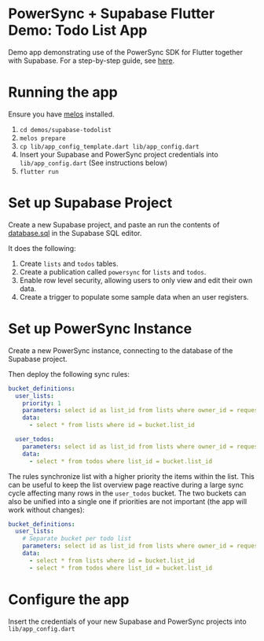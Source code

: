 # PowerSync + Supabase Flutter Demo: Todo List App

Demo app demonstrating use of the PowerSync SDK for Flutter together with Supabase. For a step-by-step guide, see [here](https://docs.powersync.com/integration-guides/supabase).

# Running the app

Ensure you have [melos](https://melos.invertase.dev/~melos-latest/getting-started) installed.

1. `cd demos/supabase-todolist`
2. `melos prepare`
3. `cp lib/app_config_template.dart lib/app_config.dart`
4. Insert your Supabase and PowerSync project credentials into `lib/app_config.dart` (See instructions below)
5. `flutter run`

# Set up Supabase Project

Create a new Supabase project, and paste an run the contents of [database.sql](./database.sql) in the Supabase SQL editor.

It does the following:

1. Create `lists` and `todos` tables.
2. Create a publication called `powersync` for `lists` and `todos`.
3. Enable row level security, allowing users to only view and edit their own data.
4. Create a trigger to populate some sample data when an user registers.

# Set up PowerSync Instance

Create a new PowerSync instance, connecting to the database of the Supabase project.

Then deploy the following sync rules:

```yaml
bucket_definitions:
  user_lists:
    priority: 1
    parameters: select id as list_id from lists where owner_id = request.user_id()
    data:
      - select * from lists where id = bucket.list_id

  user_todos:
    parameters: select id as list_id from lists where owner_id = request.user_id()
    data:
      - select * from todos where list_id = bucket.list_id
```

The rules synchronize list with a higher priority the items within the list. This can be
useful to keep the list overview page reactive during a large sync cycle affecting many
rows in the `user_todos` bucket. The two buckets can also be unified into a single one if
priorities are not important (the app will work without changes):

```yaml
bucket_definitions:
  user_lists:
    # Separate bucket per todo list
    parameters: select id as list_id from lists where owner_id = request.user_id()
    data:
      - select * from lists where id = bucket.list_id
      - select * from todos where list_id = bucket.list_id
```

# Configure the app

Insert the credentials of your new Supabase and PowerSync projects into `lib/app_config.dart`

